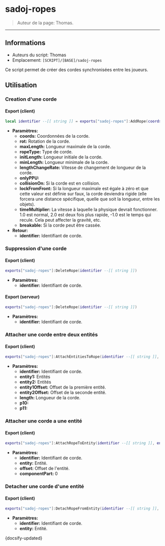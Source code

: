 # sadoj-ropes

> Auteur de la page: Thomas.

---

## Informations

* Auteurs du script: Thomas
* Emplacement: `[SCRIPT]/[BASE]/sadoj-ropes`

Ce script permet de créer des cordes synchronisées entre les joueurs.


## Utilisation

### Creation d'une corde

<!-- tabs:start -->
#### **Export (client)**
```lua
local identifier --[[ string ]] = exports["sadoj-ropes"]:AddRope(coords --[[ vector3 ]], rot --[[ vector3 ]], maxLength --[[ number ]], ropeType --[[ number ]], initLength --[[ number ]], minLength --[[ number ]], lengthChangeRate --[[ number ]], onlyPPU --[[ boolean ]], collisionOn --[[ boolean ]], lockFromFront --[[ boolean ]], timeMultiplier --[[ number ]], breakable --[[ boolean ]])
```
* **Paramètres:**
  * **coords:** Coordonnées de la corde.
  * **rot:** Rotation de la corde.
  * **maxLength:** Longueur maximale de la corde.
  * **ropeType:** Type de corde.
  * **initLength:** Longueur initiale de la corde.
  * **minLength:** Longueur minimale de la corde.
  * **lengthChangeRate:** Vitesse de changement de longueur de la corde.
  * **onlyPPU:**
  * **collisionOn:** Si la corde est en collision.
  * **lockFromFront:** Si la longueur maximale est égale à zéro et que cette valeur est définie sur faux, la corde deviendra rigide (elle forcera une distance spécifique, quelle que soit la longueur, entre les objets).
  * **timeMultiplier:** La vitesse à laquelle la physique devrait fonctionner. 1.0 est normal, 2.0 est deux fois plus rapide, -1.0 est le temps qui recule. Cela peut affecter la gravité, etc.
  * **breakable:** Si la corde peut être cassée.
* **Retour:**
  * **identifier:** Identifiant de corde.
<!-- tabs:end -->


### Suppression d'une corde

<!-- tabs:start -->
#### **Export (client)**
```lua
exports["sadoj-ropes"]:DeleteRope(identifier --[[ string ]])
```
* **Paramètres:**
  * **identifier:** Identifiant de corde.
#### **Export (serveur)**
```lua
exports["sadoj-ropes"]:DeleteRope(identifier --[[ string ]])
```
* **Paramètres:**
  * **identifier:** Identifiant de corde.
<!-- tabs:end -->


### Attacher une corde entre deux entités

<!-- tabs:start -->
#### **Export (client)**
```lua
exports["sadoj-ropes"]:AttachEntitiesToRope(identifier --[[ string ]], entity1 --[[ entity ]], entity2 --[[ entity ]], entity1Offset --[[ vector3 ]], entity2Offset --[[ vector3 ]], length --[[ number ]], p10 --[[ boolean ]], p11 --[[ boolean ]])
```
* **Paramètres:**
  * **identifier:** Identifiant de corde.
  * **entity1:** Entités
  * **entity2:** Entités
  * **entity1Offset:** Offset de la première entité.
  * **entity2Offset:** Offset de la seconde entité.
  * **length:** Longueur de la corde.
  * **p10:**
  * **p11:**
<!-- tabs:end -->

### Attacher une corde a une entité

<!-- tabs:start -->
#### **Export (client)**
```lua
exports["sadoj-ropes"]:AttachRopeToEntity(identifier --[[ string ]], entity --[[ entity ]], offset --[[ vector3 ]], componentPart --[[ number ]])
```
* **Paramètres:**
  * **identifier:** Identifiant de corde.
  * **entity:** Entité.
  * **offset:** Offset de l'entité.
  * **componentPart:** 0
<!-- tabs:end -->

### Detacher une corde d'une entité

<!-- tabs:start -->
#### **Export (client)**
```lua
exports["sadoj-ropes"]:DetachRopeFromEntity(identifier --[[ string ]], entity --[[ entity ]])
```
* **Paramètres:**
  * **identifier:** Identifiant de corde.
  * **entity:** Entité.
<!-- tabs:end -->

{docsify-updated}
